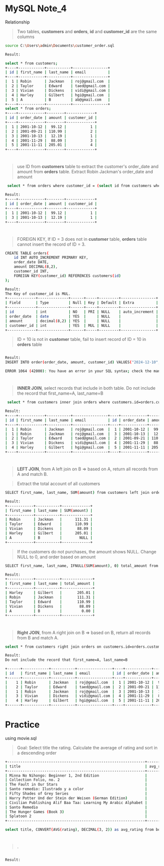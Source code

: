 # MySQL Note_4
Relationship

> Two tables, **customers** and **orders**, **id**  and **customer_id** are the same columns
```bash 
source C:\Users\admin\Documents\customer_order.sql
```

```bash
Result:

select * from customers;
+----+------------+-----------+----------------+
| id | first_name | last_name | email          |
+----+------------+-----------+----------------+
|  1 | Robin      | Jackman   | roj@gmail.com  |
|  2 | Taylor     | Edward    | taed@gmail.com |
|  3 | Vivian     | Dickens   | vidi@gmail.com |
|  4 | Harley     | Gilbert   | hgi@gmail.com  |
|  5 | A          | B         | ab@gmail.com   |
+----+------------+-----------+----------------+
select * from orders;
+----+------------+--------+-------------+
| id | order_date | amount | customer_id |
+----+------------+--------+-------------+
|  1 | 2001-10-12 |  99.12 |           1 |
|  2 | 2001-09-21 | 110.99 |           2 |
|  3 | 2001-10-13 |  12.19 |           1 |
|  4 | 2001-11-29 |  88.09 |           3 |
|  5 | 2001-11-11 | 205.01 |           4 |
+----+------------+--------+-------------+
```

#

> use ID from **customers** table to extract the customer's order_date and amount from **orders** table.
> Extract Robin Jackman's order_date and amount
```bash 
 select * from orders where customer_id = (select id from customers where first_name="Robin" and last_name="Jackman");
```

```bash
Result:
+----+------------+--------+-------------+
| id | order_date | amount | customer_id |
+----+------------+--------+-------------+
|  1 | 2001-10-12 |  99.12 |           1 |
|  3 | 2001-10-13 |  12.19 |           1 |
+----+------------+--------+-------------+
```

#

> FOREIGN KEY, If ID = 3 does not in **customer** table, **orders** table cannot insert the record of ID = 3.
```bash 
CREATE TABLE orders(
    id INT AUTO_INCREMENT PRIMARY KEY,
    order_date DATE,
    amount DECIMAL(8,2),
    customer_id INT,
    FOREIGN KEY(customer_id) REFERENCES customers(id)
);
```

```bash
Result:
The Key of customer_id is MUL.
+-------------+--------------+------+-----+---------+----------------+
| Field       | Type         | Null | Key | Default | Extra          |
+-------------+--------------+------+-----+---------+----------------+
| id          | int          | NO   | PRI | NULL    | auto_increment |
| order_date  | date         | YES  |     | NULL    |                |
| amount      | decimal(8,2) | YES  |     | NULL    |                |
| customer_id | int          | YES  | MUL | NULL    |                |
+-------------+--------------+------+-----+---------+----------------+
```

> ID = 10 is not in **customer** table, fail to insert record of ID = 10 in **orders** table
```bash 

Result:
INSERT INTO order(order_date, amount, customer_id) VALUES("2024-12-10", 327, 10);

ERROR 1064 (42000): You have an error in your SQL syntax; check the manual that corresponds to your MySQL server version for the right syntax to use near 'order(order_date, amount, customer_id) VALUES("2024-12-10", 327, 10)' at line 1
```

#

> **INNER JOIN**, select records that include in both table. Do not include the record that first_name=A, last_name=B
```bash 
 select * from customers inner join orders where customers.id=orders.customer_id;
```

```bash
Result:
+----+------------+-----------+----------------+----+------------+--------+-------------+
| id | first_name | last_name | email          | id | order_date | amount | customer_id |
+----+------------+-----------+----------------+----+------------+--------+-------------+
|  1 | Robin      | Jackman   | roj@gmail.com  |  1 | 2001-10-12 |  99.12 |           1 |
|  1 | Robin      | Jackman   | roj@gmail.com  |  3 | 2001-10-13 |  12.19 |           1 |
|  2 | Taylor     | Edward    | taed@gmail.com |  2 | 2001-09-21 | 110.99 |           2 |
|  3 | Vivian     | Dickens   | vidi@gmail.com |  4 | 2001-11-29 |  88.09 |           3 |
|  4 | Harley     | Gilbert   | hgi@gmail.com  |  5 | 2001-11-11 | 205.01 |           4 |
+----+------------+-----------+----------------+----+------------+--------+-------------+
```

#
> **LEFT JOIN**, from A left join on B => based on A, return all records from A and match B.

> Extract the total account of all customers
```bash 
SELECT first_name, last_name, SUM(amount) from customers left join orders on customers.id=orders.customer_id group by customers.id;
```

```bash
Result:
+------------+-----------+-------------+
| first_name | last_name | SUM(amount) |
+------------+-----------+-------------+
| Robin      | Jackman   |      111.31 |
| Taylor     | Edward    |      110.99 |
| Vivian     | Dickens   |       88.09 |
| Harley     | Gilbert   |      205.01 |
| A          | B         |        NULL |
+------------+-----------+-------------+
```

> If the customers do not purchases, the amount shows NULL. Change NULL to 0, and order based on amount
```bash 
SELECT first_name, last_name, IFNULL(SUM(amount), 0) total_amount from customers left join orders on customers.id=orders.customer_id group by customers.id order by total_amount desc;
```

```bash
Result:
+------------+-----------+--------------+
| first_name | last_name | total_amount |
+------------+-----------+--------------+
| Harley     | Gilbert   |       205.01 |
| Robin      | Jackman   |       111.31 |
| Taylor     | Edward    |       110.99 |
| Vivian     | Dickens   |        88.09 |
| A          | B         |         0.00 |
+------------+-----------+--------------+
```

#
> **Right JOIN**, from A right join on B => based on B, return all records from B and match A. 
```bash 
select * from customers right join orders on customers.id=orders.customer_id
```

```bash
Result:
Do not include the record that first_name=A, last_name=B

+------+------------+-----------+----------------+----+------------+--------+-------------+
| id   | first_name | last_name | email          | id | order_date | amount | customer_id |
+------+------------+-----------+----------------+----+------------+--------+-------------+
|    1 | Robin      | Jackman   | roj@gmail.com  |  1 | 2001-10-12 |  99.12 |           1 |
|    2 | Taylor     | Edward    | taed@gmail.com |  2 | 2001-09-21 | 110.99 |           2 |
|    1 | Robin      | Jackman   | roj@gmail.com  |  3 | 2001-10-13 |  12.19 |           1 |
|    3 | Vivian     | Dickens   | vidi@gmail.com |  4 | 2001-11-29 |  88.09 |           3 |
|    4 | Harley     | Gilbert   | hgi@gmail.com  |  5 | 2001-11-11 | 205.01 |           4 |
+------+------------+-----------+----------------+----+------------+--------+-------------+
```



# Practice
using movie.sql

> Goal: Select title the rating. Calculate the average of rating and sort in a descending order
```bash
+---------------------------------------------------------------+------------+
| title                                                         | avg_rating |
+---------------------------------------------------------------+------------+
| Minna No Nihongo: Beginner 1, 2nd Edition                     |       9.90 |
| Collection Folio, no. 2                                       |       9.40 |
| The Fault in Our Stars                                        |       9.36 |
| Santo remedio: Ilustrado y a color                            |       8.60 |
| Fifty Shades of Grey Series                                   |       8.12 |
| Harry Potter Und der Stein der Weisen (German Edition)        |       8.12 |
| Civilian Publishing Alif Baa Taa: Learning My Arabic Alphabet |       8.08 |
| Santo Remedio                                                 |       7.94 |
| The Hunger Games (Book 3)                                     |       7.52 |
| Splatoon 2                                                    |       5.38 |
+---------------------------------------------------------------+------------+
```

```bash 
select title, CONVERT(AVG(rating), DECIMAL(3, 2)) as avg_rating from books inner join reviews on books.id=reviews.book_id group by books.id order by avg_rating desc;
```


#
> . 
```bash 

```

```bash
Result:

```

